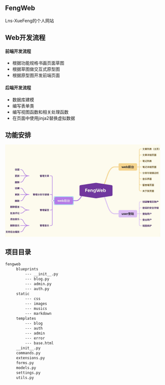 ## FengWeb
Lns-XueFeng的个人网站

## Web开发流程
#### 前端开发流程

- 根据功能规格书画页面草图
- 根据草图做交互式原型图
- 根据原型图开发前端页面

#### 后端开发流程

- 数据库建模
- 编写表单类
- 编写视图函数和相关处理函数
- 在页面中使用jinja2替换虚拟数据

## 功能安排
<img src="./function.jpg">

## 项目目录
```
fengweb
     blueprints
         --- __init__.py
         --- blog.py
         --- admin.py
         --- auth.py
     static
         --- css
         --- images
         --- musics
         --- markdown
     templates
         --- blog
         --- auth
         --- admin
         --- error
         --- base.html
     __init__.py
     commands.py
     extensions.py
     forms.py
     models.py
     settings.py
     utils.py 
```
